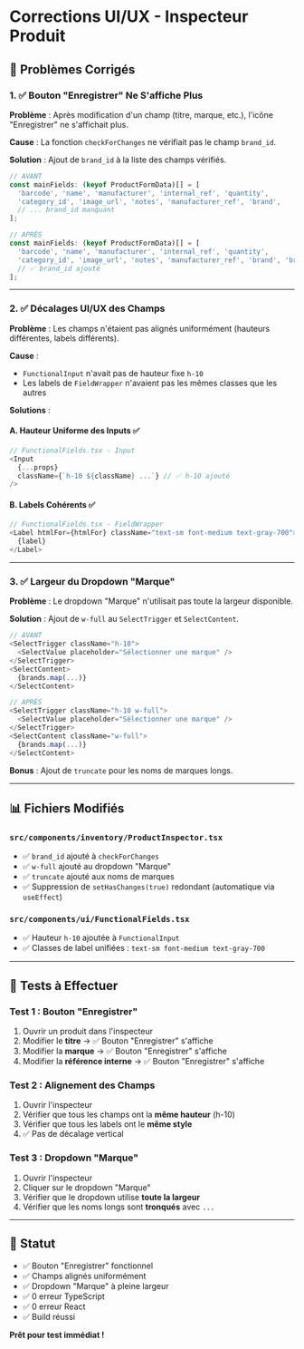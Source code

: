 # Corrections UI/UX - Inspecteur Produit

## 🎯 Problèmes Corrigés

### 1. ✅ Bouton "Enregistrer" Ne S'affiche Plus

**Problème** : Après modification d'un champ (titre, marque, etc.), l'icône "Enregistrer" ne s'affichait plus.

**Cause** : La fonction `checkForChanges` ne vérifiait pas le champ `brand_id`.

**Solution** : Ajout de `brand_id` à la liste des champs vérifiés.

```typescript
// AVANT
const mainFields: (keyof ProductFormData)[] = [
  'barcode', 'name', 'manufacturer', 'internal_ref', 'quantity',
  'category_id', 'image_url', 'notes', 'manufacturer_ref', 'brand',
  // ... brand_id manquant
];

// APRÈS
const mainFields: (keyof ProductFormData)[] = [
  'barcode', 'name', 'manufacturer', 'internal_ref', 'quantity',
  'category_id', 'image_url', 'notes', 'manufacturer_ref', 'brand', 'brand_id',
  // ✅ brand_id ajouté
];
```

---

### 2. ✅ Décalages UI/UX des Champs

**Problème** : Les champs n'étaient pas alignés uniformément (hauteurs différentes, labels différents).

**Cause** : 
- `FunctionalInput` n'avait pas de hauteur fixe `h-10`
- Les labels de `FieldWrapper` n'avaient pas les mêmes classes que les autres

**Solutions** :

#### A. Hauteur Uniforme des Inputs ✅
```typescript
// FunctionalFields.tsx - Input
<Input
  {...props}
  className={`h-10 ${className} ...`} // ✅ h-10 ajouté
/>
```

#### B. Labels Cohérents ✅
```typescript
// FunctionalFields.tsx - FieldWrapper
<Label htmlFor={htmlFor} className="text-sm font-medium text-gray-700">
  {label}
</Label>
```

---

### 3. ✅ Largeur du Dropdown "Marque"

**Problème** : Le dropdown "Marque" n'utilisait pas toute la largeur disponible.

**Solution** : Ajout de `w-full` au `SelectTrigger` et `SelectContent`.

```typescript
// AVANT
<SelectTrigger className="h-10">
  <SelectValue placeholder="Sélectionner une marque" />
</SelectTrigger>
<SelectContent>
  {brands.map(...)}
</SelectContent>

// APRÈS
<SelectTrigger className="h-10 w-full">
  <SelectValue placeholder="Sélectionner une marque" />
</SelectTrigger>
<SelectContent className="w-full">
  {brands.map(...)}
</SelectContent>
```

**Bonus** : Ajout de `truncate` pour les noms de marques longs.

---

## 📊 Fichiers Modifiés

### `src/components/inventory/ProductInspector.tsx`
- ✅ `brand_id` ajouté à `checkForChanges`
- ✅ `w-full` ajouté au dropdown "Marque"
- ✅ `truncate` ajouté aux noms de marques
- ✅ Suppression de `setHasChanges(true)` redondant (automatique via `useEffect`)

### `src/components/ui/FunctionalFields.tsx`
- ✅ Hauteur `h-10` ajoutée à `FunctionalInput`
- ✅ Classes de label unifiées : `text-sm font-medium text-gray-700`

---

## 🧪 Tests à Effectuer

### Test 1 : Bouton "Enregistrer"
1. Ouvrir un produit dans l'inspecteur
2. Modifier le **titre** → ✅ Bouton "Enregistrer" s'affiche
3. Modifier la **marque** → ✅ Bouton "Enregistrer" s'affiche
4. Modifier la **référence interne** → ✅ Bouton "Enregistrer" s'affiche

### Test 2 : Alignement des Champs
1. Ouvrir l'inspecteur
2. Vérifier que tous les champs ont la **même hauteur** (h-10)
3. Vérifier que tous les labels ont le **même style**
4. ✅ Pas de décalage vertical

### Test 3 : Dropdown "Marque"
1. Ouvrir l'inspecteur
2. Cliquer sur le dropdown "Marque"
3. Vérifier que le dropdown utilise **toute la largeur**
4. Vérifier que les noms longs sont **tronqués** avec `...`

---

## 🚀 Statut

- ✅ Bouton "Enregistrer" fonctionnel
- ✅ Champs alignés uniformément
- ✅ Dropdown "Marque" à pleine largeur
- ✅ 0 erreur TypeScript
- ✅ 0 erreur React
- ✅ Build réussi

**Prêt pour test immédiat !**


